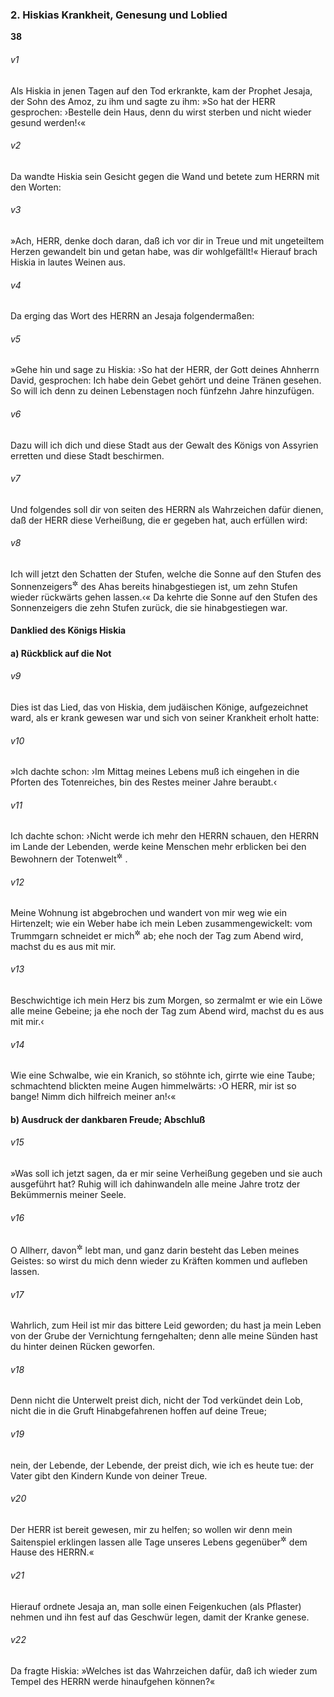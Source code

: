 ### 2. Hiskias Krankheit, Genesung und Loblied

__38__

###### v1
Als Hiskia in jenen Tagen auf den Tod erkrankte, kam der Prophet Jesaja, der Sohn des Amoz, zu ihm und sagte zu ihm: »So hat der HERR gesprochen: ›Bestelle dein Haus, denn du wirst sterben und nicht wieder gesund werden!‹«

###### v2
Da wandte Hiskia sein Gesicht gegen die Wand und betete zum HERRN mit den Worten:

###### v3
»Ach, HERR, denke doch daran, daß ich vor dir in Treue und mit ungeteiltem Herzen gewandelt bin und getan habe, was dir wohlgefällt!« Hierauf brach Hiskia in lautes Weinen aus.

###### v4
Da erging das Wort des HERRN an Jesaja folgendermaßen:

###### v5
»Gehe hin und sage zu Hiskia: ›So hat der HERR, der Gott deines Ahnherrn David, gesprochen: Ich habe dein Gebet gehört und deine Tränen gesehen. So will ich denn zu deinen Lebenstagen noch fünfzehn Jahre hinzufügen.

###### v6
Dazu will ich dich und diese Stadt aus der Gewalt des Königs von Assyrien erretten und diese Stadt beschirmen.

###### v7
Und folgendes soll dir von seiten des HERRN als Wahrzeichen dafür dienen, daß der HERR diese Verheißung, die er gegeben hat, auch erfüllen wird:

###### v8
Ich will jetzt den Schatten der Stufen, welche die Sonne auf den Stufen des Sonnenzeigers<sup title="oder: der Sonnenuhr">&#x2732;</sup>
 des Ahas bereits hinabgestiegen ist, um zehn Stufen wieder rückwärts gehen lassen.‹« Da kehrte die Sonne auf den Stufen des Sonnenzeigers die zehn Stufen zurück, die sie hinabgestiegen war.

#### Danklied des Königs Hiskia

#### a) Rückblick auf die Not


###### v9
Dies ist das Lied, das von Hiskia, dem judäischen Könige, aufgezeichnet ward, als er krank gewesen war und sich von seiner Krankheit erholt hatte:


###### v10
»Ich dachte schon: ›Im Mittag meines Lebens muß ich eingehen in die Pforten des Totenreiches, bin des Restes meiner Jahre beraubt.‹

###### v11
Ich dachte schon: ›Nicht werde ich mehr den HERRN schauen, den HERRN im Lande der Lebenden, werde keine Menschen mehr erblicken bei den Bewohnern der Totenwelt<sup title="oder: der Welt">&#x2732;</sup>
.

###### v12
Meine Wohnung ist abgebrochen und wandert von mir weg wie ein Hirtenzelt; wie ein Weber habe ich mein Leben zusammengewickelt: vom Trummgarn schneidet er mich<sup title="d.h. mein Lebensgewebe">&#x2732;</sup>
 ab; ehe noch der Tag zum Abend wird, machst du es aus mit mir.

###### v13
Beschwichtige ich mein Herz bis zum Morgen, so zermalmt er wie ein Löwe alle meine Gebeine; ja ehe noch der Tag zum Abend wird, machst du es aus mit mir.‹

###### v14
Wie eine Schwalbe, wie ein Kranich, so stöhnte ich, girrte wie eine Taube; schmachtend blickten meine Augen himmelwärts: ›O HERR, mir ist so bange! Nimm dich hilfreich meiner an!‹«

#### b) Ausdruck der dankbaren Freude; Abschluß


###### v15
»Was soll ich jetzt sagen, da er mir seine Verheißung gegeben und sie auch ausgeführt hat? Ruhig will ich dahinwandeln alle meine Jahre trotz der Bekümmernis meiner Seele.

###### v16
O Allherr, davon<sup title="oder: darauf hin">&#x2732;</sup>
 lebt man, und ganz darin besteht das Leben meines Geistes: so wirst du mich denn wieder zu Kräften kommen und aufleben lassen.

###### v17
Wahrlich, zum Heil ist mir das bittere Leid geworden; du hast ja mein Leben von der Grube der Vernichtung ferngehalten; denn alle meine Sünden hast du hinter deinen Rücken geworfen.

###### v18
Denn nicht die Unterwelt preist dich, nicht der Tod verkündet dein Lob, nicht die in die Gruft Hinabgefahrenen hoffen auf deine Treue;

###### v19
nein, der Lebende, der Lebende, der preist dich, wie ich es heute tue: der Vater gibt den Kindern Kunde von deiner Treue.

###### v20
Der HERR ist bereit gewesen, mir zu helfen; so wollen wir denn mein Saitenspiel erklingen lassen alle Tage unseres Lebens gegenüber<sup title="= vor">&#x2732;</sup>
 dem Hause des HERRN.«


###### v21
Hierauf ordnete Jesaja an, man solle einen Feigenkuchen (als Pflaster) nehmen und ihn fest auf das Geschwür legen, damit der Kranke genese.

###### v22
Da fragte Hiskia: »Welches ist das Wahrzeichen dafür, daß ich wieder zum Tempel des HERRN werde hinaufgehen können?«